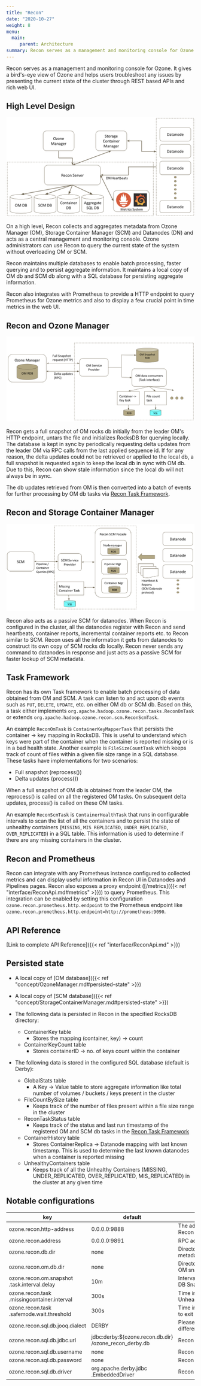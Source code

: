 ```yaml
---
title: "Recon"
date: "2020-10-27"
weight: 8
menu: 
  main:
     parent: Architecture
summary: Recon serves as a management and monitoring console for Ozone.
---
```

<!---
  Licensed to the Apache Software Foundation (ASF) under one or more
  contributor license agreements.  See the NOTICE file distributed with
  this work for additional information regarding copyright ownership.
  The ASF licenses this file to You under the Apache License, Version 2.0
  (the "License"); you may not use this file except in compliance with
  the License.  You may obtain a copy of the License at

      http://www.apache.org/licenses/LICENSE-2.0

  Unless required by applicable law or agreed to in writing, software
  distributed under the License is distributed on an "AS IS" BASIS,
  WITHOUT WARRANTIES OR CONDITIONS OF ANY KIND, either express or implied.
  See the License for the specific language governing permissions and
  limitations under the License.
-->

Recon serves as a management and monitoring console for Ozone. It gives a 
bird's-eye view of Ozone and helps users troubleshoot any issues by presenting
the current state of the cluster through REST based APIs and rich web UI.
    

## High Level Design

![Recon High Level Design](ReconHighLevelDesign.png)
<br/>

On a high level, Recon collects and aggregates metadata from Ozone Manager (OM), 
Storage Container Manager (SCM) and Datanodes (DN) and acts as a central 
management and monitoring console. Ozone administrators can use Recon to query 
the current state of the system without overloading OM or SCM. 

Recon maintains multiple databases to enable batch processing, faster querying 
and to persist aggregate information. It maintains a local copy of OM db and 
SCM db along with a SQL database for persisting aggregate information.

Recon also integrates with Prometheus to provide a HTTP endpoint to query Prometheus 
for Ozone metrics and also to display a few crucial point in time metrics in 
the web UI.

## Recon and Ozone Manager

![Recon OM Design](ReconOmDesign.png)
<br/>

Recon gets a full snapshot of OM rocks db initially from the leader OM's HTTP 
endpoint, untars the file and initializes RocksDB for querying locally. The
database is kept in sync by periodically requesting delta updates from the leader
OM via RPC calls from the last applied sequence id. If for any reason, the delta 
updates could not be retrieved or applied to the local db, a full snapshot is 
requested again to keep the local db in sync with OM db. Due to this, Recon can 
show stale information since the local db will not always be in sync.

The db updates retrieved from OM is then converted into a batch of events for 
further processing by OM db tasks via [Recon Task Framework](#task-framework). 


## Recon and Storage Container Manager

![Recon SCM Design](ReconScmDesign.png)
<br/>

Recon also acts as a passive SCM for datanodes. When Recon is configured in the
cluster, all the datanodes register with Recon and send heartbeats, container 
reports, incremental container reports etc. to Recon similar to SCM. Recon uses
all the information it gets from datanodes to construct its own copy of SCM rocks db 
locally. Recon never sends any command to datanodes in response and just acts as
a passive SCM for faster lookup of SCM metadata.

## <a name="task-framework"></a> Task Framework

Recon has its own Task framework to enable batch processing of data obtained 
from OM and SCM. A task can listen to and act upon db events such as `PUT`, `DELETE`,
`UPDATE`, etc. on either OM db or SCM db. Based on this, a task either implements 
`org.apache.hadoop.ozone.recon.tasks.ReconOmTask` or extends 
`org.apache.hadoop.ozone.recon.scm.ReconScmTask`.   

An example `ReconOmTask` is `ContainerKeyMapperTask` that persists the container -> key 
mapping in RocksDB. This is useful to understand which keys were part of the container 
when the container is reported missing or is in a bad health state. Another example is 
`FileSizeCountTask` which keeps track of count of files within a given file size range in 
a SQL database. These tasks have implementations for two scenarios:
 
 - Full snapshot (reprocess())
 - Delta updates (process())
 
When a full snapshot of OM db is obtained from the leader OM, the reprocess() 
is called on all the registered OM tasks. On subsequent delta updates, process()
is called on these OM tasks. 

An example `ReconScmTask` is `ContainerHealthTask` that runs in configurable 
intervals to scan the list of all the containers and to persist the state of 
unhealthy containers (`MISSING`, `MIS_REPLICATED`, `UNDER_REPLICATED`, `OVER_REPLICATED`)
in a SQL table. This information is used to determine if there are any missing 
containers in the cluster.

## Recon and Prometheus

Recon can integrate with any Prometheus instance configured to collected metrics 
and can display useful information in Recon UI in Datanodes and Pipelines pages.
Recon also exposes a proxy endpoint ([/metrics]({{< ref "interface/ReconApi.md#metrics" >}}))
to query Prometheus. This integration can be enabled by setting this configuration `ozone.recon.prometheus.http.endpoint` 
to the Prometheus endpoint like `ozone.recon.prometheus.http.endpoint=http://prometheus:9090`.

## API Reference

[Link to complete API Reference]({{< ref "interface/ReconApi.md" >}})
   
## Persisted state

 * A local copy of [OM database]({{< ref "concept/OzoneManager.md#persisted-state" >}})
 * A local copy of [SCM database]({{< ref "concept/StorageContainerManager.md#persisted-state" >}})
 * The following data is persisted in Recon in the specified RocksDB directory:
     * ContainerKey table
       * Stores the mapping (container, key) -> count
     * ContainerKeyCount table
       * Stores containerID -> no. of keys count within the container
 
 * The following data is stored in the configured SQL database (default is Derby):
     * GlobalStats table
       * A Key -> Value table to store aggregate information like total
       number of volumes / buckets / keys present in the cluster
     * FileCountBySize table
       * Keeps track of the number of files present within a file size range in the cluster
     * ReconTaskStatus table
       * Keeps track of the status and last run timestamp of the registered OM and SCM 
       db tasks in the [Recon Task Framework](#task-framework)
     * ContainerHistory table
       * Stores ContainerReplica -> Datanode mapping with last known timestamp. This 
       is used to determine the last known datanodes when a container is reported missing 
     * UnhealthyContainers table
       * Keeps track of all the Unhealthy Containers (MISSING, UNDER_REPLICATED,
       OVER_REPLICATED, MIS_REPLICATED) in the cluster at any given time
 

## Notable configurations

key | default | <div style="width: 300px;">description</div>
----|---------|------------
ozone.recon.http-address | 0.0.0.0:9888 | The address and the base port where the Recon web UI will listen on.
ozone.recon.address | 0.0.0.0:9891 | RPC address of the Recon.
ozone.recon.db.dir | none | Directory where the Recon Server stores its metadata.
ozone.recon.om.db.dir | none | Directory where the Recon Server stores its OM snapshot DB.
ozone.recon.om.snapshot<br>.task.interval.delay | 10m | Interval in MINUTES by Recon to request OM DB Snapshot / delta updates.
ozone.recon.task<br>.missingcontainer.interval | 300s | Time interval of the periodic check for Unhealthy Containers in the cluster.
ozone.recon.task<br>.safemode.wait.threshold | 300s | Time interval of the periodic check for Recon to exit out of safe or warmup mode.
ozone.recon.sql.db.jooq.dialect | DERBY | Please refer to [SQL Dialect](https://www.jooq.org/javadoc/latest/org.jooq/org/jooq/SQLDialect.html) to specify a different dialect.
ozone.recon.sql.db.jdbc.url | jdbc:derby:${ozone.recon.db.dir}<br>/ozone_recon_derby.db | Recon SQL database jdbc url.
ozone.recon.sql.db.username | none | Recon SQL database username.
ozone.recon.sql.db.password | none | Recon SQL database password.
ozone.recon.sql.db.driver | org.apache.derby.jdbc<br>.EmbeddedDriver | Recon SQL database jdbc driver.

